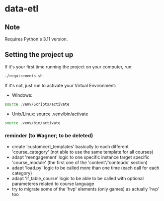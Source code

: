 # data-etl

## Note
Requires Python's 3.11 version.

## Setting the project up
If it's your first time running the project on your computer, run:
```bash
./requirements.sh
```

If it's not, just run to activate your Virtual Environment:

- Windows:
```bash
source .venv/Scripts/activate
```
- Unix/Linux:
source .venv/bin/activate
```bash
source .venv/bin/activate
```

### reminder (to Wagner; to be deleted)
- create 'customcert_templates' basically to each different 'course_category' (not able to use the same template for all courses)
- adapt 'reengagement' logic to one specific instance target specific 'course_module' (the first one of the 'content'/'conteúdo' section)
- adapt 'load.py' logic to be called more than one time (each call for each category)
- adapt 'if_table_course' logic to be able to be called with optional parameteres related to course language
- try to migrate some of the 'hvp' elements (only games) as actually 'hvp' too